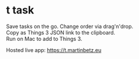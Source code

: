 # t task

Save tasks on the go. 
Change order via drag'n'drop.   
Copy as Things 3 JSON link to the clipboard.  
Run on Mac to add to Things 3.  

Hosted live app: https://t.martinbetz.eu